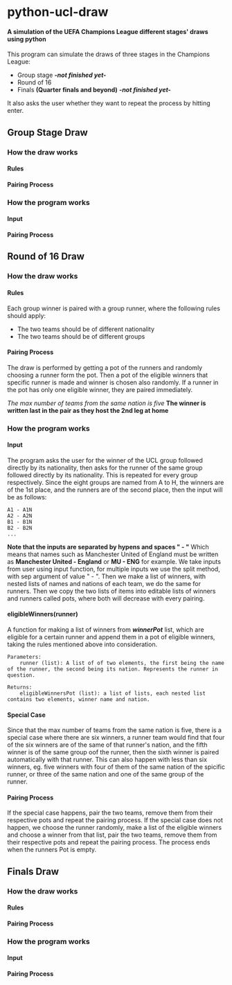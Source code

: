# python-ucl-draw
#### A simulation of the UEFA Champions League different stages' draws using python

This program can simulate the draws of three stages in the Champions League:
* Group stage ***-not finished yet-***
* Round of 16
* Finals **(Quarter finals and beyond)** ***-not finished yet-***

It also asks the user whether they want to repeat the process by hitting enter.

## Group Stage Draw
### How the draw works
#### **Rules**
#### **Pairing Process**


### How the program works
#### **Input**
#### **Pairing Process**

## Round of 16 Draw
### How the draw works
#### **Rules**
Each group winner is paired with a group runner, where the following rules should apply:
* The two teams should be of different nationality
* The two teams should be of different groups
#### **Pairing Process**
The draw is performed by getting a pot of the runners and randomly choosing a runner form the pot.
Then a pot of the eligible winners that specific runner is made and winner is chosen also randomly.
If a runner in the pot has only one eligible winner, they are paired immediately.

*The max number of teams from the same nation is five*
**The winner is written last in the pair as they host the 2nd leg at home**

### How the program works
#### **Input**
The program asks the user for the winner of the UCL group followed directly by its nationality, then asks for the runner of the same group followed directly by its nationality.
This is repeated for every group respectively.
Since the eight groups are named from A to H, the winners are of the 1st place, and the runners are of the second place, then the input will be as follows:
```
A1 - A1N
A2 - A2N
B1 - B1N
B2 - B2N
...
```
**Note that the inputs are separated by hypens and spaces " - "**
Which means that names such as Manchester United of England must be written as **Manchester United - England** or **MU - ENG** for example.
We take inputs from user using input function, for multiple inputs we use the split method, with sep argument of value " - ".
Then we make a list of winners, with nested lists of names and nations of each team, we do the same for runners.
Then we copy the two lists of items into editable lists of winners and runners called pots, where both will  decrease with every pairing.
#### **eligibleWinners(runner)**
A function for making a list of winners from ***winnerPot*** list, which are eligible for a certain runner and append them in a pot of eligible winners, taking the rules mentioned above into consideration.

    Parameters:
        runner (list): A list of of two elements, the first being the name of the runner, the second being its nation. Represents the runner in question.

    Returns:
        eligibleWinnersPot (list): a list of lists, each nested list contains two elements, winner name and nation.
#### **Special Case**
Since that the max number of teams from the same nation is five, there is a special case where there are six winners, a runner team would find that four of the six winners are of the same of that runner's nation, and the fifth winner is of the same group oof the runner, then the sixth winner is paired automatically with that runner.
This can also happen with less than six winners, eg. five winners with four of them of the same nation of the spicific runner, or three of the same nation and one of the same group of the runner.
#### **Pairing Process**
If the special case happens, pair the two teams, remove them from their respective pots and repeat the pairing process.
If the special case does not happen, we choose the runner randomly, make a list of the eligible winners and choose a winner from that list, pair the two teams, remove them from their respective pots and repeat the pairing process.
The process ends when the runners Pot is empty.

## Finals Draw
### How the draw works
#### **Rules**
#### **Pairing Process**


### How the program works
#### **Input**
#### **Pairing Process**